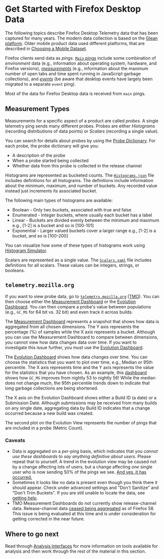 # Get Started with Firefox Desktop Data

The following topics describe Firefox Desktop Telemetry data that has been captured for many years. The modern data collection is based on the [Glean platform](glean/glean.md).
Older mobile product data used different platforms, that are described
in [Choosing a Mobile Dataset](choosing_a_dataset_mobile.md).

Firefox clients send data as _pings_. [`Main` pings][main_ping] include some combination of _environment_ data (e.g., information about operating system, hardware, and Firefox versions), [_measurements_][probe_dict]
(e.g., information about the maximum number of open tabs and time spent running in JavaScript garbage collections),
and [_events_][events] (be aware that desktop events have largely been migrated
to a separate `event` ping).

Most of the data for Firefox Desktop data is received from `main` pings.

## Measurement Types

Measurements for a specific aspect of a product are called _probes_. A single telemetry ping sends many different probes. Probes are either _Histograms_ (recording distributions of data points) or _Scalars_ (recording a single value).

You can search for details about probes by using the [Probe Dictionary][probe_dict]. For each probe, the probe dictionary will give you:

- A description of the probe
- When a probe started being collected
- Whether data from this probe is collected in the release channel

Histograms are represented as bucketed counts. The [`Histograms.json`][histograms] file includes definitions for all histograms. The definitions include information about the minimum, maximum, and number of buckets. Any recorded value instead just increments its associated bucket.

The following main types of histograms are available:

- Boolean - Only two buckets, associated with true and false
- Enumerated - Integer buckets, where usually each bucket has a label
- Linear - Buckets are divided evenly between the minimum and maximum
  e.g., [1-2] is a bucket and so is [100-101]
- Exponential - Larger valued buckets cover a larger range
  e.g., [1-2] is a bucket, and so is [100-200]

You can visualize how some of these types of histograms work using [Histogram Simulator].

Scalars are represented as a single value.
The [`Scalars.yaml`][scalars] file includes definitions for all scalars.
These values can be integers, strings, or booleans.

## `telemetry.mozilla.org`

If you want to view probe data, go to [`telemetry.mozilla.org`][tmo] ([TMO][tmo]). You can then choose either the [Measurement Dashboard][measurement_dash]
or the [Evolution Dashboard][evo_dash]. You can then compare a probe's value between populations (e.g., `GC_MS` for 64 bit vs. 32 bit) and even track it across builds.

The [Measurement Dashboard][measurement_dash] represents a snapshot that shows how data is aggregated from all chosen dimensions. The Y axis represents the percentage (%) of samples while the X axis represents a bucket. Although you can use the Measurement Dashboard to compare between dimensions, you cannot view how data changes data over time. If you want to investigate this issue further, you must use the [Evolution Dashboard][evo_dash].

The [Evolution Dashboard][evo_dash] shows how data changes over time. You can choose the statistics that you want to plot over time, e.g., Median or 95th percentile.
The X axis represents time and the Y axis represents the value for the statistics that you have chosen. As an example, this [dashboard][evo_gc_ms] shows how `GC_MS` improves from
nightly 53 to nightly 56! While the median does not change much, the 95th percentile trends down to indicate that long garbage collections are being shortened.

The X axis on the Evolution Dashboard shows either a Build ID (a date) or a Submission Date. Although submissions may be received from many builds on any single date, aggregating data by Build ID indicates that a change occurred because a new build was created.

The second plot on the Evolution View represents the number of pings that are included in a
probe (Metric Count).

### Caveats

- Data is aggregated on a _per-ping_ basis, which indicates that you _cannot use these dashboards to say anything definitive about users_.
  Please repeat that to yourself.
  A trend in the evolution view may be caused not by a change affecting lots of
  users, but a change affecting _one_ single user who is now sending 50% of
  the pings we see.
  [And yes, it has occurred.][problem_client]
- Sometimes it looks like no data is present even though you think there it should appear.
  Check under advanced settings and "Don't Sanitize" and "Don't Trim Buckets".
  If you are still unable to locate the data, see [getting help](getting_help.md).
- TMO Measurement Dashboards do not currently show release-channel data.
  Release-channel data [ceased being aggregated][prefs] as of Firefox 58.
  This issue is being evaluated at this time and is under consideration for getting corrected in the near future.

## Where to go next

Read through [Analysis Interfaces](../tools/interfaces.md) for more information on tools available for analysis and then work through the rest of the material in this section.

[main_ping]: https://firefox-source-docs.mozilla.org/toolkit/components/telemetry/telemetry/data/main-ping.html
[probe_dict]: https://probes.telemetry.mozilla.org/
[events]: https://firefox-source-docs.mozilla.org/toolkit/components/telemetry/telemetry/collection/events.html
[histograms]: https://github.com/mozilla/gecko-dev/blob/master/toolkit/components/telemetry/Histograms.json
[scalars]: https://searchfox.org/mozilla-central/source/toolkit/components/telemetry/Scalars.yaml
[tmo]: https://telemetry.mozilla.org/
[measurement_dash]: https://telemetry.mozilla.org/new-pipeline/dist.html
[evo_dash]: https://telemetry.mozilla.org/new-pipeline/evo.html
[evo_gc_ms]: https://telemetry.mozilla.org/new-pipeline/evo.html#!aggregates=median!95th-percentile&cumulative=0&end_date=2017-06-13&keys=!__none__!__none__&max_channel_version=nightly%252F56&measure=GC_MS&min_channel_version=nightly%252F53&processType=*&product=Firefox&sanitize=1&sort_keys=submissions&start_date=2017-06-12&trim=1&use_submission_date=0
[problem_client]: https://mozilla.report/post/projects%2Fproblematic_client.kp
[histogram simulator]: https://telemetry.mozilla.org/histogram-simulator
[prefs]: https://medium.com/georg-fritzsche/data-preference-changes-in-firefox-58-2d5df9c428b5
[add_probes]: https://firefox-source-docs.mozilla.org/toolkit/components/telemetry/start/adding-a-new-probe.html
